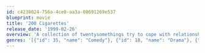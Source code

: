 ```yaml
---
id: c4238024-756a-4ce0-aa3a-08691269e537
blueprint: movie
title: '200 Cigarettes'
release_date: '1999-02-26'
overview: 'A collection of twentysomethings try to cope with relationships, loneliness, desire and their individual neuroses.'
genres: '[{"id": 35, "name": "Comedy"}, {"id": 18, "name": "Drama"}, {"id": 10749, "name": "Romance"}]'
---
```

